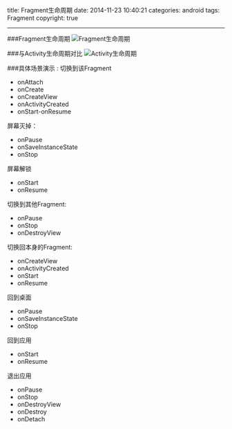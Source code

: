 title: Fragment生命周期
date: 2014-11-23 10:40:21
categories: android
tags: Fragment
copyright: true

---
###Fragment生命周期
![Fragment生命周期](http://yspe2371e4aa7697989.yunshipei.cn/dHlwZT1mdyZzaXplPTY0MCZzcmM9YUhSMGNDVXpRU1V5UmlVeVJtbHRaeTV0ZVM1amMyUnVMbTVsZENVeVJuVndiRzloWkhNbE1rWXlNREV5TVRFbE1rWXlPU1V5UmpFek5UUXhOekEyT1RsZk5qWXhPUzV3Ym1jPQ==)

###与Activity生命周期对比
![Activity生命周期](http://yspe2371e4aa7697989.yunshipei.cn/dHlwZT1mdyZzaXplPTY0MCZzcmM9YUhSMGNDVXpRU1V5UmlVeVJtbHRaeTV0ZVM1amMyUnVMbTVsZENVeVJuVndiRzloWkhNbE1rWXlNREV5TVRFbE1rWXlPU1V5UmpFek5UUXhOekEyT0RKZk16Z3lOQzV3Ym1jPQ==)

###具体场景演示 : 
切换到该Fragment

- onAttach
- onCreate
- onCreateView
- onActivityCreated
- onStart-onResume

屏幕灭掉：

- onPause
- onSaveInstanceState
- onStop

屏幕解锁
- onStart
- onResume

切换到其他Fragment:

- onPause
- onStop
- onDestroyView

切换回本身的Fragment:

- onCreateView
- onActivityCreated
- onStart
- onResume

回到桌面

- onPause
- onSaveInstanceState
- onStop

回到应用

- onStart
- onResume

退出应用

- onPause
- onStop
- onDestroyView
- onDestroy
- onDetach